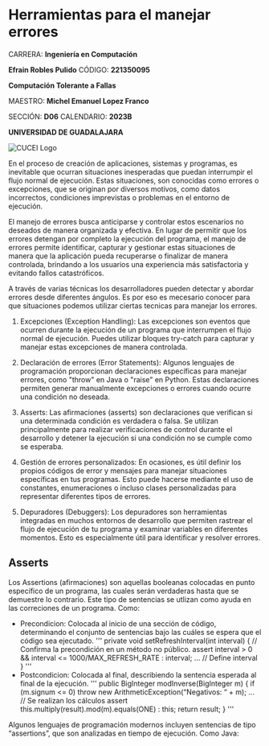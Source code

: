 # Herramientas para el manejar errores

CARRERA: **Ingeniería en Computación**

**Efrain Robles Pulido** CÓDIGO: **221350095**

**Computación Tolerante a Fallas**

MAESTRO: **Michel Emanuel Lopez Franco**

SECCIÓN: **D06**    CALENDARIO: **2023B**

**UNIVERSIDAD DE GUADALAJARA**

![CUCEI Logo](https://static.wixstatic.com/media/689543_e867e5de31ce49e7a2c28f84eb1bacf8~mv2.png/v1/fill/w_560,h_150,al_c,q_85,usm_0.66_1.00_0.01,enc_auto/logoudggris.png)

En el proceso de creación de aplicaciones, sistemas y programas, es inevitable que ocurran situaciones inesperadas que puedan interrumpir el flujo normal de ejecución. Estas situaciones, son conocidas como errores o excepciones, que se originan por diversos motivos, como datos incorrectos, condiciones imprevistas o problemas en el entorno de ejecución.

El manejo de errores busca anticiparse y controlar estos escenarios no deseados de manera organizada y efectiva. En lugar de permitir que los errores detengan por completo la ejecución del programa, el manejo de errores permite identificar, capturar y gestionar estas situaciones de manera que la aplicación pueda recuperarse o finalizar de manera controlada, brindando a los usuarios una experiencia más satisfactoria y evitando fallos catastróficos.

A través de varias técnicas los desarrolladores pueden detectar y abordar errores desde diferentes ángulos. Es por eso es mecesario conocer para que situaciones podemos utilizar ciertas tecnicas para manejar los errores.

1. Excepciones (Exception Handling):
Las excepciones son eventos que ocurren durante la ejecución de un programa que interrumpen el flujo normal de ejecución. Puedes utilizar bloques try-catch para capturar y manejar estas excepciones de manera controlada.

1. Declaración de errores (Error Statements):
Algunos lenguajes de programación proporcionan declaraciones específicas para manejar errores, como "throw" en Java o "raise" en Python. Estas declaraciones permiten generar manualmente excepciones o errores cuando ocurre una condición no deseada.

1. Asserts:
Las afirmaciones (asserts) son declaraciones que verifican si una determinada condición es verdadera o falsa. Se utilizan principalmente para realizar verificaciones de control durante el desarrollo y detener la ejecución si una condición no se cumple como se esperaba.

1. Gestión de errores personalizados:
En ocasiones, es útil definir los propios códigos de error y mensajes para manejar situaciones específicas en tus programas. Esto puede hacerse mediante el uso de constantes, enumeraciones o incluso clases personalizadas para representar diferentes tipos de errores.

1. Depuradores (Debuggers):
Los depuradores son herramientas integradas en muchos entornos de desarrollo que permiten rastrear el flujo de ejecución de tu programa y examinar variables en diferentes momentos. Esto es especialmente útil para identificar y resolver errores.

## Asserts

Los Assertions (afirmaciones) son aquellas booleanas colocadas en punto específico de un programa, las cuales serán verdaderas hasta que se demuestre lo contrario.
Este tipo de sentencias se utlizan como ayuda en las correciones de un programa. Como:

- Precondicion: Colocada al inicio de una sección de código, determinando el conjunto de sentencias bajo las cuáles se espera que el código sea ejecutado.
'''
private void setRefreshInterval(int interval) {
        // Confirma la precondición en un método no público.
    assert interval > 0 && interval <= 1000/MAX_REFRESH_RATE : interval;
    ... // Define interval
}
'''
- Postcondicion: Colocada al final, describiendo la sentencia esperada al final de la ejecución.
'''
public BigInteger modInverse(BigInteger m) {
if (m.signum <= 0)
throw new ArithmeticException(“Negativos: “ + m);
... // Se realizan los cálculos
assert this.multiply(result).mod(m).equals(ONE) : this;
return result;
}
'''

Algunos lenguajes de programación modernos incluyen sentencias de tipo “assertions”, que son analizadas en tiempo de ejecución. Como Java:
